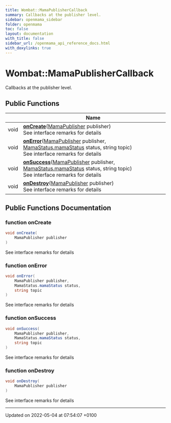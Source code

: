 ```yaml
---
title: Wombat::MamaPublisherCallback
summary: Callbacks at the publisher level. 
sidebar: openmama_sidebar
folder: openmama
toc: false
layout: documentation
with_title: false
sidebar_url: /openmama_api_reference_docs.html
with_doxylinks: true
---
```


# Wombat::MamaPublisherCallback



Callbacks at the publisher level. 

## Public Functions

|                | Name           |
| -------------- | -------------- |
| void | **[onCreate](interfaceWombat_1_1MamaPublisherCallback.html#function-oncreate)**([MamaPublisher](classWombat_1_1MamaPublisher.html) publisher)<br>See interface remarks for details  |
| void | **[onError](interfaceWombat_1_1MamaPublisherCallback.html#function-onerror)**([MamaPublisher](classWombat_1_1MamaPublisher.html) publisher, [MamaStatus.mamaStatus](classWombat_1_1MamaStatus.html#enum-mamastatus) status, string topic)<br>See interface remarks for details  |
| void | **[onSuccess](interfaceWombat_1_1MamaPublisherCallback.html#function-onsuccess)**([MamaPublisher](classWombat_1_1MamaPublisher.html) publisher, [MamaStatus.mamaStatus](classWombat_1_1MamaStatus.html#enum-mamastatus) status, string topic)<br>See interface remarks for details  |
| void | **[onDestroy](interfaceWombat_1_1MamaPublisherCallback.html#function-ondestroy)**([MamaPublisher](classWombat_1_1MamaPublisher.html) publisher)<br>See interface remarks for details  |

## Public Functions Documentation

### function onCreate

```csharp
void onCreate(
    MamaPublisher publisher
)
```

See interface remarks for details 

### function onError

```csharp
void onError(
    MamaPublisher publisher,
    MamaStatus.mamaStatus status,
    string topic
)
```

See interface remarks for details 

### function onSuccess

```csharp
void onSuccess(
    MamaPublisher publisher,
    MamaStatus.mamaStatus status,
    string topic
)
```

See interface remarks for details 

### function onDestroy

```csharp
void onDestroy(
    MamaPublisher publisher
)
```

See interface remarks for details 

-------------------------------

Updated on 2022-05-04 at 07:54:07 +0100